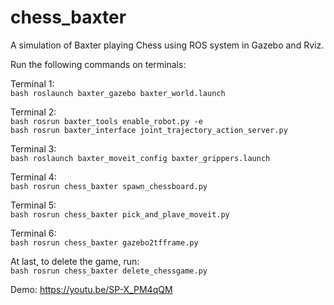 # chess_baxter
 A simulation of Baxter playing Chess using ROS system in Gazebo and Rviz.  

 
Run the following commands on terminals:  

Terminal 1:  
``bash
roslaunch baxter_gazebo baxter_world.launch
``

Terminal 2:  
``bash
rosrun baxter_tools enable_robot.py -e  
``  
``bash
rosrun baxter_interface joint_trajectory_action_server.py
``

Terminal 3:  
``bash
roslaunch baxter_moveit_config baxter_grippers.launch
``

Terminal 4:  
``bash
rosrun chess_baxter spawn_chessboard.py
``

Terminal 5:  
``bash
rosrun chess_baxter pick_and_plave_moveit.py
``

Terminal 6:  
``bash
rosrun chess_baxter gazebo2tfframe.py
``

At last, to delete the game, run:  
``bash
rosrun chess_baxter delete_chessgame.py
``

Demo: https://youtu.be/SP-X_PM4qQM
